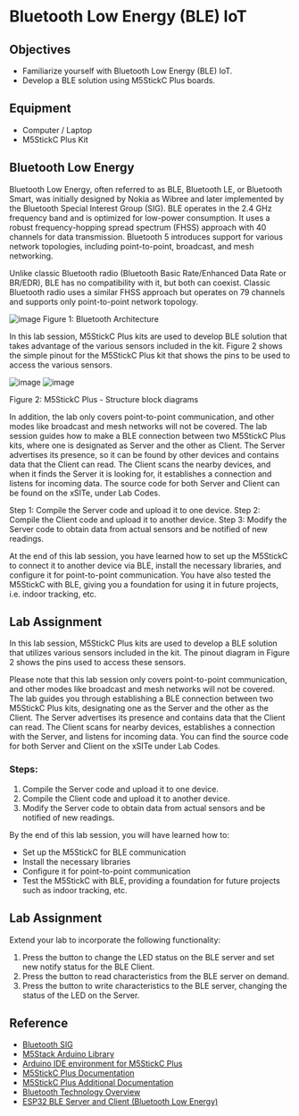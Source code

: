 # Bluetooth Low Energy (BLE) IoT

## Objectives
- Familiarize yourself with Bluetooth Low Energy (BLE) IoT.
- Develop a BLE solution using M5StickC Plus boards.

## Equipment
- Computer / Laptop
- M5StickC Plus Kit

## Bluetooth Low Energy

Bluetooth Low Energy, often referred to as BLE, Bluetooth LE, or Bluetooth Smart, was initially designed by Nokia as Wibree and later implemented by the Bluetooth Special Interest Group (SIG). BLE operates in the 2.4 GHz frequency band and is optimized for low-power consumption. It uses a robust frequency-hopping spread spectrum (FHSS) approach with 40 channels for data transmission. Bluetooth 5 introduces support for various network topologies, including point-to-point, broadcast, and mesh networking.

Unlike classic Bluetooth radio (Bluetooth Basic Rate/Enhanced Data Rate or BR/EDR), BLE has no compatibility with it, but both can coexist. Classic Bluetooth radio uses a similar FHSS approach but operates on 79 channels and supports only point-to-point network topology.

![image](https://github.com/drfuzzi/CSC2106_BLE/assets/108112390/b982bd43-89a1-453d-a563-b097ae9583ee)
Figure 1: Bluetooth Architecture

In this lab session, M5StickC Plus kits are used to develop BLE solution that takes advantage of the various sensors included in the kit. Figure 2 shows the simple pinout for the M5StickC Plus kit that shows the pins to be used to access the various sensors.

![image](https://github.com/drfuzzi/CSC2106_BLE/assets/108112390/786519ea-b43f-486e-8e69-bc78ec39ea22)
![image](https://github.com/drfuzzi/CSC2106_BLE/assets/108112390/378c4096-e11e-4843-a625-0c8f7e7bbb09)

Figure 2: M5StickC Plus - Structure block diagrams

In addition, the lab only covers point-to-point communication, and other modes like broadcast and mesh networks will not be covered. The lab session guides how to make a BLE connection between two M5StickC Plus kits, where one is designated as Server and the other as Client. The Server advertises its presence, so it can be found by other devices and contains data that the Client can read. The Client scans the nearby devices, and when it finds the Server it is looking for, it establishes a connection and listens for incoming data. The source code for both Server and Client can be found on the xSITe, under Lab Codes.

Step 1: Compile the Server code and upload it to one device.
Step 2: Compile the Client code and upload it to another device.
Step 3: Modify the Server code to obtain data from actual sensors and be notified of new readings.

At the end of this lab session, you have learned how to set up the M5StickC to connect it to another device via BLE, install the necessary libraries, and configure it for point-to-point communication. You have also tested the M5StickC with BLE, giving you a foundation for using it in future projects, i.e. indoor tracking, etc.

## Lab Assignment

In this lab session, M5StickC Plus kits are used to develop a BLE solution that utilizes various sensors included in the kit. The pinout diagram in Figure 2 shows the pins used to access these sensors.

Please note that this lab session only covers point-to-point communication, and other modes like broadcast and mesh networks will not be covered. The lab guides you through establishing a BLE connection between two M5StickC Plus kits, designating one as the Server and the other as the Client. The Server advertises its presence and contains data that the Client can read. The Client scans for nearby devices, establishes a connection with the Server, and listens for incoming data. You can find the source code for both Server and Client on the xSITe under Lab Codes.

### Steps:
1. Compile the Server code and upload it to one device.
2. Compile the Client code and upload it to another device.
3. Modify the Server code to obtain data from actual sensors and be notified of new readings.

By the end of this lab session, you will have learned how to:
- Set up the M5StickC for BLE communication
- Install the necessary libraries
- Configure it for point-to-point communication
- Test the M5StickC with BLE, providing a foundation for future projects such as indoor tracking, etc.

## Lab Assignment

Extend your lab to incorporate the following functionality:

1. Press the button to change the LED status on the BLE server and set new notify status for the BLE Client.
2. Press the button to read characteristics from the BLE server on demand.
3. Press the button to write characteristics to the BLE server, changing the status of the LED on the Server.

## Reference

- [Bluetooth SIG](https://www.bluetooth.com/learn-about-bluetooth/radio-versions)
- [M5Stack Arduino Library](https://github.com/m5stack/M5StickC-Plus)
- [Arduino IDE environment for M5StickC Plus](https://docs.m5stack.com/en/quick_start/m5stickc_plus/arduino)
- [M5StickC Plus Documentation](https://docs.m5stack.com/en/core/m5stickc_plus)
- [M5StickC Plus Additional Documentation](https://cdn.competec.ch/documents2/8/5/9/185624958/185624958.pdf)
- [Bluetooth Technology Overview](https://www.bluetooth.com/learn-about-bluetooth/tech-overview/)
- [ESP32 BLE Server and Client (Bluetooth Low Energy)](https://randomnerdtutorials.com/esp32-ble-server-client/)
